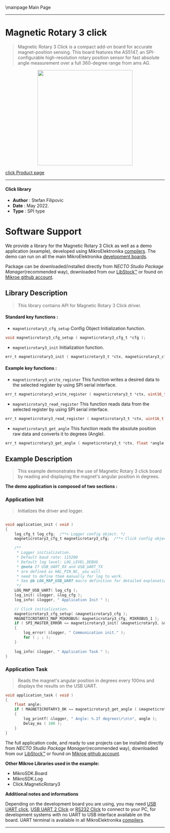 \mainpage Main Page

---
# Magnetic Rotary 3 click

> Magnetic Rotary 3 Click is a compact add-on board for accurate magnet-position sensing. This board features the AS5147, an SPI-configurable high-resolution rotary position sensor for fast absolute angle measurement over a full 360-degree range from ams AG.

<p align="center">
  <img src="https://download.mikroe.com/images/click_for_ide/magneticrotary3_click.png" height=300px>
</p>

[click Product page](https://www.mikroe.com/magnetic-rotary-3-click)

---


#### Click library

- **Author**        : Stefan Filipovic
- **Date**          : May 2022.
- **Type**          : SPI type


# Software Support

We provide a library for the Magnetic Rotary 3 Click
as well as a demo application (example), developed using MikroElektronika
[compilers](https://www.mikroe.com/necto-studio).
The demo can run on all the main MikroElektronika [development boards](https://www.mikroe.com/development-boards).

Package can be downloaded/installed directly from *NECTO Studio Package Manager*(recommended way), downloaded from our [LibStock&trade;](https://libstock.mikroe.com) or found on [Mikroe github account](https://github.com/MikroElektronika/mikrosdk_click_v2/tree/master/clicks).

## Library Description

> This library contains API for Magnetic Rotary 3 Click driver.

#### Standard key functions :

- `magneticrotary3_cfg_setup` Config Object Initialization function.
```c
void magneticrotary3_cfg_setup ( magneticrotary3_cfg_t *cfg );
```

- `magneticrotary3_init` Initialization function.
```c
err_t magneticrotary3_init ( magneticrotary3_t *ctx, magneticrotary3_cfg_t *cfg );
```

#### Example key functions :

- `magneticrotary3_write_register` This function writes a desired data to the selected register by using SPI serial interface.
```c
err_t magneticrotary3_write_register ( magneticrotary3_t *ctx, uint16_t reg, uint16_t data_in );
```

- `magneticrotary3_read_register` This function reads data from the selected register by using SPI serial interface.
```c
err_t magneticrotary3_read_register ( magneticrotary3_t *ctx, uint16_t reg, uint16_t *data_out );
```

- `magneticrotary3_get_angle` This function reads the absolute position raw data and converts it to degrees (Angle).
```c
err_t magneticrotary3_get_angle ( magneticrotary3_t *ctx, float *angle );
```

## Example Description

> This example demonstrates the use of Magnetic Rotary 3 click board by reading and displaying the magnet's angular position in degrees.

**The demo application is composed of two sections :**

### Application Init

> Initializes the driver and logger.

```c

void application_init ( void )
{
    log_cfg_t log_cfg;  /**< Logger config object. */
    magneticrotary3_cfg_t magneticrotary3_cfg;  /**< Click config object. */

    /** 
     * Logger initialization.
     * Default baud rate: 115200
     * Default log level: LOG_LEVEL_DEBUG
     * @note If USB_UART_RX and USB_UART_TX 
     * are defined as HAL_PIN_NC, you will 
     * need to define them manually for log to work. 
     * See @b LOG_MAP_USB_UART macro definition for detailed explanation.
     */
    LOG_MAP_USB_UART( log_cfg );
    log_init( &logger, &log_cfg );
    log_info( &logger, " Application Init " );

    // Click initialization.
    magneticrotary3_cfg_setup( &magneticrotary3_cfg );
    MAGNETICROTARY3_MAP_MIKROBUS( magneticrotary3_cfg, MIKROBUS_1 );
    if ( SPI_MASTER_ERROR == magneticrotary3_init( &magneticrotary3, &magneticrotary3_cfg ) )
    {
        log_error( &logger, " Communication init." );
        for ( ; ; );
    }
    
    log_info( &logger, " Application Task " );
}

```

### Application Task

> Reads the magnet's angular position in degrees every 100ms and displays the results on the USB UART.

```c
void application_task ( void )
{
    float angle;
    if ( MAGNETICROTARY3_OK == magneticrotary3_get_angle ( &magneticrotary3, &angle ) )
    {
        log_printf( &logger, " Angle: %.1f degrees\r\n\n", angle );
        Delay_ms ( 100 );
    }
}
```

The full application code, and ready to use projects can be installed directly from *NECTO Studio Package Manager*(recommended way), downloaded from our [LibStock&trade;](https://libstock.mikroe.com) or found on [Mikroe github account](https://github.com/MikroElektronika/mikrosdk_click_v2/tree/master/clicks).

**Other Mikroe Libraries used in the example:**

- MikroSDK.Board
- MikroSDK.Log
- Click.MagneticRotary3

**Additional notes and informations**

Depending on the development board you are using, you may need
[USB UART click](https://www.mikroe.com/usb-uart-click),
[USB UART 2 Click](https://www.mikroe.com/usb-uart-2-click) or
[RS232 Click](https://www.mikroe.com/rs232-click) to connect to your PC, for
development systems with no UART to USB interface available on the board. UART
terminal is available in all MikroElektronika
[compilers](https://shop.mikroe.com/compilers).

---
